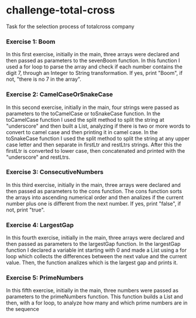 # challenge-total-cross
Task for the selection process of totalcross company

### Exercise 1: Boom

In this first exercise, initially in the main, three arrays were declared and then passed as parameters to the sevenBoom function. In this function I used a for loop to parse the array and check if each number contains the digit 7, through an Integer to String transformation. If yes, print "Boom", if not, "there is no 7 in the array".

### Exercise 2: CamelCaseOrSnakeCase

In this second exercise, initially in the main, four strings were passed as parameters to the toCamelCase or toSnakeCase function. In the toCamelCase function I used the split method to split the string at "underscore" and then built a List, analyzing if there is two or more words to convert to camel case and then printing it in camel case. In the toSnakeCase function I used the split method to split the string at any upper case letter and then separate in firstLtr and restLtrs strings. After this the firstLtr is converted to lower case, then concatenated and printed with the "underscore" and restLtrs.

### Exercise 3: ConsecutiveNumbers

In this third exercise, initially in the main, three arrays were declared and then passed as parameters to the cons function. The cons function sorts the arrays into ascending numerical order and then analizes if the current number plus one is different from the next number. If yes, print "false", if not, print "true".


### Exercise 4: LargestGap

In this fourth exercise, initially in the main, three arrays were declared and then passed as parameters to the largestGap function. In the largestGap function I declared a variable int starting with 0 and made a List using a for loop which collects the differences between the next value and the current value. Then, the function analizes which is the largest gap and prints it.

### Exercise 5: PrimeNumbers

In this fifth exercise, initially in the main, three numbers were passed as parameters to the primeNumbers function. This function builds a List and then, with a for loop, to analyze how many and which prime numbers are in the sequence
